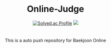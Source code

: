 <div align="center">

# Online-Judge

[![Solved.ac Profile](http://mazassumnida.wtf/api/v2/generate_badge?boj=dlswns)](https://solved.ac/dlswns/)
<img src="http://mazandi.herokuapp.com/api?handle=dlswns&theme=dark"/>

#

This is a auto push repository for Baekjoon Online

</div>
